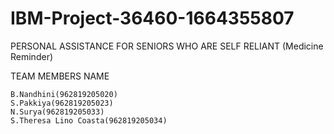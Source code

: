 # IBM-Project-36460-1664355807

PERSONAL ASSISTANCE FOR SENIORS WHO ARE SELF RELIANT
(Medicine Reminder)

TEAM MEMBERS NAME

    B.Nandhini(962819205020)
    S.Pakkiya(962819205023)
    N.Surya(962819205033)
    S.Theresa Lino Coasta(962819205034)


